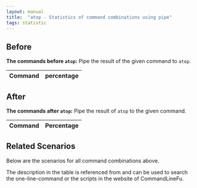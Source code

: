 ```yaml
---
layout: manual
title:  "atop - Statistics of command combinations using pipe"
tags: statistic
---
```


## Before

__The commands before `atop`:__ Pipe the result of the given command to `atop`.

| Command | percentage |
|--------|--------|



## After

__The commands after `atop`:__ Pipe the result of `atop` to the given command.

| Command | Percentage | 
|-------|--------|



## Related Scenarios

Below are the scenarios for all command combinations above.

The description in the table is referenced from and can be used to search the one-line-command or the scripts in the website of CommandLineFu.




